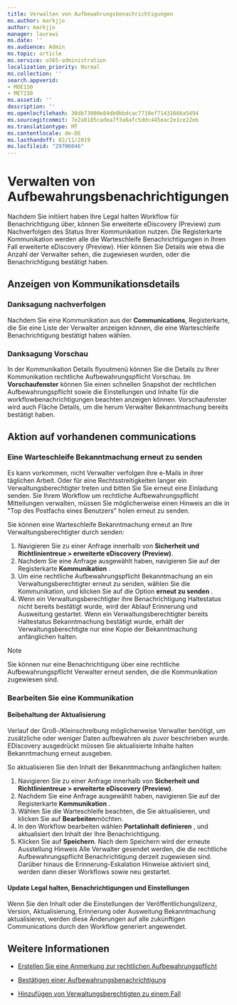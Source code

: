 ```yaml
---
title: Verwalten von Aufbewahrungsbenachrichtigungen
ms.author: markjjo
author: markjjo
manager: laurawi
ms.date: ''
ms.audience: Admin
ms.topic: article
ms.service: o365-administration
localization_priority: Normal
ms.collection: ''
search.appverid:
- MOE150
- MET150
ms.assetid: ''
description: ''
ms.openlocfilehash: 38db73000e84db0bbdcac7710ef71431666a5494
ms.sourcegitcommit: 7e2a0185cadea7f3a6afc5ddc445eac2e1ce22eb
ms.translationtype: MT
ms.contentlocale: de-DE
ms.lasthandoff: 02/11/2019
ms.locfileid: "29706046"
---
```

# <a name="manage-hold-notifications"></a>Verwalten von Aufbewahrungsbenachrichtigungen

Nachdem Sie initiiert haben Ihre Legal halten Workflow für Benachrichtigung über, können Sie erweiterte eDiscovery (Preview) zum Nachverfolgen des Status Ihrer Kommunikation nutzen. Die Registerkarte Kommunikation werden alle die Warteschleife Benachrichtigungen in Ihren Fall erweiterte eDiscovery (Preview). Hier können Sie Details wie etwa die Anzahl der Verwalter sehen, die zugewiesen wurden, oder die Benachrichtigung bestätigt haben.

## <a name="view-communication-details"></a>Anzeigen von Kommunikationsdetails

### <a name="track-acknowledgements"></a>Danksagung nachverfolgen

Nachdem Sie eine Kommunikation aus der **Communications**, Registerkarte, die Sie eine Liste der Verwalter anzeigen können, die eine Warteschleife Benachrichtigung bestätigt haben wählen. 

### <a name="preview-acknowledgements"></a>Danksagung Vorschau

In der Kommunikation Details flyoutmenü können Sie die Details zu Ihrer Kommunikation rechtliche Aufbewahrungspflicht Vorschau. Im **Vorschaufenster** können Sie einen schnellen Snapshot der rechtlichen Aufbewahrungspflicht sowie die Einstellungen und Inhalte für die workflowbenachrichtigungen beachten anzeigen können. Vorschaufenster wird auch Fläche Details, um die herum Verwalter Bekanntmachung bereits bestätigt haben.

## <a name="taking-action-on-existing-communications"></a>Aktion auf vorhandenen communications

### <a name="re-send-a-hold-notice"></a>Eine Warteschleife Bekanntmachung erneut zu senden

Es kann vorkommen, nicht Verwalter verfolgen ihre e-Mails in ihrer täglichen Arbeit. Oder für eine Rechtsstreitigkeiten langer ein Verwaltungsberechtigter treten und bitten Sie Sie erneut eine Einladung senden. Sie Ihrem Workflow um rechtliche Aufbewahrungspflicht Mitteilungen verwalten, müssen Sie möglicherweise einen Hinweis an die in "Top des Postfachs eines Benutzers" holen erneut zu senden.

Sie können eine Warteschleife Bekanntmachung erneut an Ihre Verwaltungsberechtigter durch senden:
1. Navigieren Sie zu einer Anfrage innerhalb von **Sicherheit und Richtlinientreue > erweiterte eDiscovery (Preview)**.
2. Nachdem Sie eine Anfrage ausgewählt haben, navigieren Sie auf der Registerkarte **Kommunikation** .
3. Um eine rechtliche Aufbewahrungspflicht Bekanntmachung an ein Verwaltungsberechtigter erneut zu senden, wählen Sie die Kommunikation, und klicken Sie auf die Option **erneut zu senden** .
4. Wenn ein Verwaltungsberechtigter ihre Benachrichtigung Haltestatus nicht bereits bestätigt wurde, wird der Ablauf Erinnerung und Ausweitung gestartet. Wenn ein Verwaltungsberechtigter bereits Haltestatus Bekanntmachung bestätigt wurde, erhält der Verwaltungsberechtigte nur eine Kopie der Bekanntmachung anfänglichen halten.

> [!NOTE]
> Sie können nur eine Benachrichtigung über eine rechtliche Aufbewahrungspflicht Verwalter erneut senden, die die Kommunikation zugewiesen sind. 

### <a name="edit-a-communication"></a>Bearbeiten Sie eine Kommunikation

#### <a name="update-preservation-requirements"></a>Beibehaltung der Aktualisierung
  
Verlauf der Groß-/Kleinschreibung möglicherweise Verwalter benötigt, um zusätzliche oder weniger Daten aufbewahren als zuvor beschrieben wurde. EDiscovery ausgedrückt müssen Sie aktualisierte Inhalte halten Bekanntmachung erneut ausgeben.

So aktualisieren Sie den Inhalt der Bekanntmachung anfänglichen halten:

1. Navigieren Sie zu einer Anfrage innerhalb von **Sicherheit und Richtlinientreue > erweiterte eDiscovery (Preview)**.
2. Nachdem Sie eine Anfrage ausgewählt haben, navigieren Sie auf der Registerkarte **Kommunikation** .
3. Wählen Sie die Warteschleife beachten, die Sie aktualisieren, und klicken Sie auf **Bearbeiten**möchten.
4. In den Workflow bearbeiten wählen **Portalinhalt definieren** , und aktualisiert den Inhalt der Ihre Benachrichtigung. 
5. Klicken Sie auf **Speichern**. Nach dem Speichern wird der erneute Ausstellung Hinweis Alle Verwalter gesendet werden, die die rechtliche Aufbewahrungspflicht Benachrichtigung derzeit zugewiesen sind. Darüber hinaus die Erinnerung-Eskalation Hinweise aktiviert sind, werden dann dieser Workflows sowie neu gestartet. 


#### <a name="update-legal-hold-notifications-and-settings"></a>Update Legal halten, Benachrichtigungen und Einstellungen

Wenn Sie den Inhalt oder die Einstellungen der Veröffentlichungslizenz, Version, Aktualisierung, Erinnerung oder Ausweitung Bekanntmachung aktualisieren, werden diese Änderungen auf alle zukünftigen Communications durch den Workflow generiert angewendet.

## <a name="related-information"></a>Weitere Informationen 

- [Erstellen Sie eine Anmerkung zur rechtlichen Aufbewahrungspflicht](create-hold-notification.md)
    
- [Bestätigen einer Aufbewahrungsbenachrichtigung](acknowledge-hold-notification.md)
    
- [Hinzufügen von Verwaltungsberechtigten zu einem Fall](add-custodians-to-case.md)
